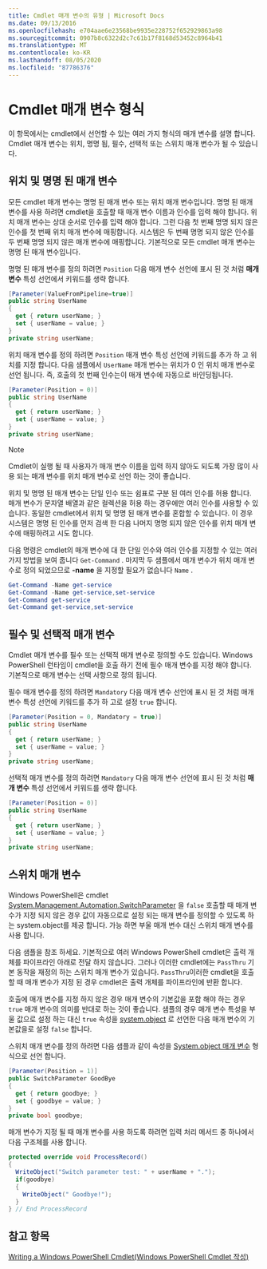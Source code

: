```yaml
---
title: Cmdlet 매개 변수의 유형 | Microsoft Docs
ms.date: 09/13/2016
ms.openlocfilehash: e704aae6e23568be9935e228752f652929863a98
ms.sourcegitcommit: 0907b8c6322d2c7c61b17f8168d53452c8964b41
ms.translationtype: MT
ms.contentlocale: ko-KR
ms.lasthandoff: 08/05/2020
ms.locfileid: "87786376"
---
```

# <a name="types-of-cmdlet-parameters"></a>Cmdlet 매개 변수 형식

이 항목에서는 cmdlet에서 선언할 수 있는 여러 가지 형식의 매개 변수를 설명 합니다. Cmdlet 매개 변수는 위치, 명명 됨, 필수, 선택적 또는 스위치 매개 변수가 될 수 있습니다.

## <a name="positional-and-named-parameters"></a>위치 및 명명 된 매개 변수

모든 cmdlet 매개 변수는 명명 된 매개 변수 또는 위치 매개 변수입니다. 명명 된 매개 변수를 사용 하려면 cmdlet을 호출할 때 매개 변수 이름과 인수를 입력 해야 합니다. 위치 매개 변수는 상대 순서로 인수를 입력 해야 합니다. 그런 다음 첫 번째 명명 되지 않은 인수를 첫 번째 위치 매개 변수에 매핑합니다. 시스템은 두 번째 명명 되지 않은 인수를 두 번째 명명 되지 않은 매개 변수에 매핑합니다. 기본적으로 모든 cmdlet 매개 변수는 명명 된 매개 변수입니다.

명명 된 매개 변수를 정의 하려면 `Position` 다음 매개 변수 선언에 표시 된 것 처럼 **매개 변수** 특성 선언에서 키워드를 생략 합니다.

```csharp
[Parameter(ValueFromPipeline=true)]
public string UserName
{
  get { return userName; }
  set { userName = value; }
}
private string userName;
```

위치 매개 변수를 정의 하려면 `Position` 매개 변수 특성 선언에 키워드를 추가 하 고 위치를 지정 합니다. 다음 샘플에서 `UserName` 매개 변수는 위치가 0 인 위치 매개 변수로 선언 됩니다. 즉, 호출의 첫 번째 인수는이 매개 변수에 자동으로 바인딩됩니다.

```csharp
[Parameter(Position = 0)]
public string UserName
{
  get { return userName; }
  set { userName = value; }
}
private string userName;
```

> [!NOTE]
> Cmdlet이 실행 될 때 사용자가 매개 변수 이름을 입력 하지 않아도 되도록 가장 많이 사용 되는 매개 변수를 위치 매개 변수로 선언 하는 것이 좋습니다.

위치 및 명명 된 매개 변수는 단일 인수 또는 쉼표로 구분 된 여러 인수를 허용 합니다. 매개 변수가 문자열 배열과 같은 컬렉션을 허용 하는 경우에만 여러 인수를 사용할 수 있습니다. 동일한 cmdlet에서 위치 및 명명 된 매개 변수를 혼합할 수 있습니다. 이 경우 시스템은 명명 된 인수를 먼저 검색 한 다음 나머지 명명 되지 않은 인수를 위치 매개 변수에 매핑하려고 시도 합니다.

다음 명령은 cmdlet의 매개 변수에 대 한 단일 인수와 여러 인수를 지정할 수 있는 여러 가지 방법을 보여 줍니다 `Get-Command` . 마지막 두 샘플에서 매개 변수가 위치 매개 변수로 정의 되었으므로 **-name** 을 지정할 필요가 없습니다 `Name` .

```powershell
Get-Command -Name get-service
Get-Command -Name get-service,set-service
Get-Command get-service
Get-Command get-service,set-service
```

## <a name="mandatory-and-optional-parameters"></a>필수 및 선택적 매개 변수

Cmdlet 매개 변수를 필수 또는 선택적 매개 변수로 정의할 수도 있습니다. Windows PowerShell 런타임이 cmdlet을 호출 하기 전에 필수 매개 변수를 지정 해야 합니다.  기본적으로 매개 변수는 선택 사항으로 정의 됩니다.

필수 매개 변수를 정의 하려면 `Mandatory` 다음 매개 변수 선언에 표시 된 것 처럼 매개 변수 특성 선언에 키워드를 추가 하 고로 설정 `true` 합니다.

```csharp
[Parameter(Position = 0, Mandatory = true)]
public string UserName
{
  get { return userName; }
  set { userName = value; }
}
private string userName;
```

선택적 매개 변수를 정의 하려면 `Mandatory` 다음 매개 변수 선언에 표시 된 것 처럼 **매개 변수** 특성 선언에서 키워드를 생략 합니다.

```csharp
[Parameter(Position = 0)]
public string UserName
{
  get { return userName; }
  set { userName = value; }
}
private string userName;
```

## <a name="switch-parameters"></a>스위치 매개 변수

Windows PowerShell은 cmdlet [System.Management.Automation.SwitchParameter](/dotnet/api/System.Management.Automation.SwitchParameter) 을 `false` 호출할 때 매개 변수가 지정 되지 않은 경우 값이 자동으로로 설정 되는 매개 변수를 정의할 수 있도록 하는 system.object를 제공 합니다. 가능 하면 부울 매개 변수 대신 스위치 매개 변수를 사용 합니다.

다음 샘플을 참조 하세요. 기본적으로 여러 Windows PowerShell cmdlet은 출력 개체를 파이프라인 아래로 전달 하지 않습니다. 그러나 이러한 cmdlet에는 `PassThru` 기본 동작을 재정의 하는 스위치 매개 변수가 있습니다. `PassThru`이러한 cmdlet을 호출할 때 매개 변수가 지정 된 경우 cmdlet은 출력 개체를 파이프라인에 반환 합니다.

호출에 매개 변수를 지정 하지 않은 경우 매개 변수의 기본값을 포함 해야 하는 경우 `true` 매개 변수의 의미를 반대로 하는 것이 좋습니다. 샘플의 경우 매개 변수 특성을 부울 값으로 설정 하는 대신 `true` 속성을 [system.object](/dotnet/api/System.Management.Automation.SwitchParameter) 로 선언한 다음 매개 변수의 기본값을로 설정 `false` 합니다.

스위치 매개 변수를 정의 하려면 다음 샘플과 같이 속성을 [System.object 매개 변수](/dotnet/api/System.Management.Automation.SwitchParameter) 형식으로 선언 합니다.

```csharp
[Parameter(Position = 1)]
public SwitchParameter GoodBye
{
  get { return goodbye; }
  set { goodbye = value; }
}
private bool goodbye;
```

매개 변수가 지정 될 때 매개 변수를 사용 하도록 하려면 입력 처리 메서드 중 하나에서 다음 구조체를 사용 합니다.

```csharp
protected override void ProcessRecord()
{
  WriteObject("Switch parameter test: " + userName + ".");
  if(goodbye)
  {
    WriteObject(" Goodbye!");
  }
} // End ProcessRecord
```

## <a name="see-also"></a>참고 항목

[Writing a Windows PowerShell Cmdlet(Windows PowerShell Cmdlet 작성)](./writing-a-windows-powershell-cmdlet.md)
